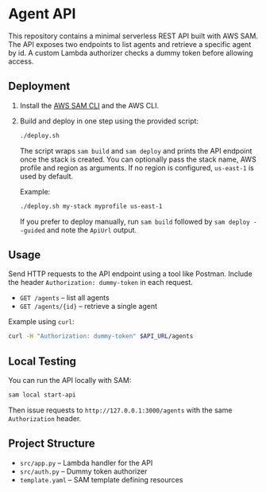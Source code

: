 # Agent API

This repository contains a minimal serverless REST API built with AWS SAM. The
API exposes two endpoints to list agents and retrieve a specific agent by id.
A custom Lambda authorizer checks a dummy token before allowing access.

## Deployment

1. Install the [AWS SAM CLI](https://docs.aws.amazon.com/serverless-application-model/latest/developerguide/install-sam-cli.html) and the AWS CLI.
2. Build and deploy in one step using the provided script:
   ```bash
   ./deploy.sh
   ```
   The script wraps `sam build` and `sam deploy` and prints the API endpoint once the stack is created.
   You can optionally pass the stack name, AWS profile and region as arguments. If no region is configured, `us-east-1` is used by default.

   Example:
   ```bash
   ./deploy.sh my-stack myprofile us-east-1
   ```

   If you prefer to deploy manually, run `sam build` followed by `sam deploy --guided` and note the `ApiUrl` output.

## Usage

Send HTTP requests to the API endpoint using a tool like Postman. Include the
header `Authorization: dummy-token` in each request.

- `GET /agents` – list all agents
- `GET /agents/{id}` – retrieve a single agent

Example using `curl`:

```bash
curl -H "Authorization: dummy-token" $API_URL/agents
```

## Local Testing

You can run the API locally with SAM:

```bash
sam local start-api
```

Then issue requests to `http://127.0.0.1:3000/agents` with the same
`Authorization` header.

## Project Structure

- `src/app.py` – Lambda handler for the API
- `src/auth.py` – Dummy token authorizer
- `template.yaml` – SAM template defining resources
